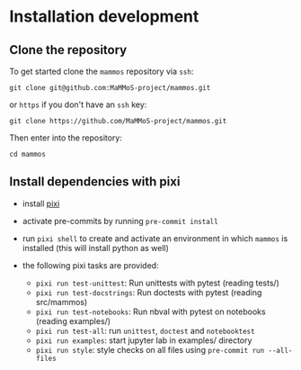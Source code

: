 # Installation development
## Clone the repository

To get started clone the `mammos` repository via `ssh`:

```shell
git clone git@github.com:MaMMoS-project/mammos.git
```
or `https` if you don't have an `ssh` key:

```shell
git clone https://github.com/MaMMoS-project/mammos.git
```

Then enter into the repository:

```shell
cd mammos
```

## Install dependencies with pixi

- install [pixi](https://pixi.sh)

- activate pre-commits by running `pre-commit install`

- run `pixi shell` to create and activate an environment in which `mammos` is installed (this will install python as well)

- the following pixi tasks are provided:

  - `pixi run test-unittest`: Run unittests with pytest (reading tests/)
  - `pixi run test-docstrings`: Run doctests with pytest (reading src/mammos)
  - `pixi run test-notebooks`: Run nbval with pytest on notebooks (reading examples/)
  - `pixi run test-all`: run `unittest`, `doctest` and `notebooktest`
  - `pixi run examples`: start jupyter lab in examples/ directory
  - `pixi run style`: style checks on all files using `pre-commit run --all-files`
